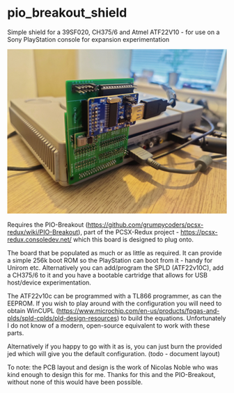 # pio_breakout_shield

Simple shield for a 39SF020, CH375/6 and Atmel ATF22V10 - for use on a Sony PlayStation console for expansion experimentation

![image](https://github.com/danhans42/pio_breakout_shield/blob/main/images/pio_breakout_ch376.jpg)

Requires the PIO-Breakout (https://github.com/grumpycoders/pcsx-redux/wiki/PIO-Breakout), part of the PCSX-Redux project - https://pcsx-redux.consoledev.net/ which this board is designed to plug onto.

The board that be populated as much or as little as required. It can provide a simple 256k boot ROM so the PlayStation can boot from it - handy for Unirom etc. Alternatively you can add/program the SPLD (ATF22v10C), add a CH375/6 to it and you have a bootable cartridge that allows for USB host/device experimentation. 

The ATF22v10c can be programmed with a TL866 programmer, as can the EEPROM. If you wish to play around with the configuration you will need to obtain WinCUPL (https://www.microchip.com/en-us/products/fpgas-and-plds/spld-cplds/pld-design-resources) to build the equations. Unfortunately I do not know of a modern, open-source equivalent to work with these parts.

Alternatively if you happy to go with it as is, you can just burn the provided jed which will give you the default configuration. (todo - document layout)

To note: the PCB layout and design is the work of Nicolas Noble who was kind enough to design this for me. Thanks for this and the PIO-Breakout, without none of this would have been possible.
